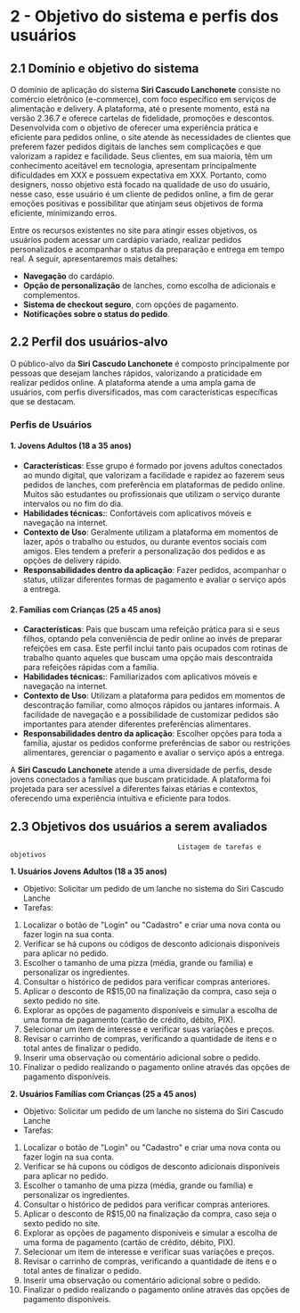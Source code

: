 # 2 - Objetivo do sistema e perfis dos usuários

## 2.1 Domínio e objetivo do sistema

O domínio de aplicação do sistema **Siri Cascudo Lanchonete** consiste no comércio eletrônico (e-commerce), com foco específico em serviços de alimentação e delivery. A plataforma, até o presente momento, está na versão 2.36.7 e oferece cartelas de fidelidade, promoções e descontos. Desenvolvida com o objetivo de oferecer uma experiência prática e eficiente para pedidos online, o site atende às necessidades de clientes que preferem fazer pedidos digitais de lanches sem complicações e que valorizam a rapidez e facilidade. Seus clientes, em sua maioria, têm um conhecimento aceitável em tecnologia, apresentam principalmente dificuldades em XXX e possuem expectativa em XXX. Portanto, como designers, nosso objetivo está focado na qualidade de uso do usuário, nesse caso, esse usuário é um cliente de pedidos online, a fim de gerar emoções positivas e possibilitar que atinjam seus objetivos de forma eficiente, minimizando erros.

Entre os recursos existentes no site para atingir esses objetivos, os usuários podem acessar um cardápio variado, realizar pedidos personalizados e acompanhar o status da preparação e entrega em tempo real. A seguir, apresentaremos mais detalhes:                                        

- **Navegação** do cardápio.
- **Opção de personalização** de lanches, como escolha de adicionais e complementos.
- **Sistema de checkout seguro**, com opções de pagamento.
- **Notificações sobre o status do pedido**.

## 2.2 Perfil dos usuários-alvo

O público-alvo da **Siri Cascudo Lanchonete** é composto principalmente por pessoas que desejam lanches rápidos, valorizando a praticidade em realizar pedidos online. A plataforma atende a uma ampla gama de usuários, com perfis diversificados, mas com características específicas que se destacam.

### Perfis de Usuários

#### 1. **Jovens Adultos (18 a 35 anos)**
- **Características**: Esse grupo é formado por jovens adultos conectados ao mundo digital, que valorizam a facilidade e rapidez ao fazerem seus pedidos de lanches, com preferência em plataformas de pedido online. Muitos são estudantes ou profissionais que utilizam o serviço durante intervalos ou no fim do dia.
- **Habilidades técnicas:**: Confortáveis com aplicativos móveis e navegação na internet.
- **Contexto de Uso**: Geralmente utilizam a plataforma em momentos de lazer, após o trabalho ou estudos, ou durante eventos sociais com amigos. Eles tendem a preferir a personalização dos pedidos e as opções de delivery rápido.
- **Responsabilidades dentro da aplicação**: Fazer pedidos, acompanhar o status, utilizar diferentes formas de pagamento e avaliar o serviço após a entrega.

#### 2. **Famílias com Crianças (25 a 45 anos)**
- **Características**: Pais que buscam uma refeição prática para si e seus filhos, optando pela conveniência de pedir online ao invés de preparar refeições em casa. Este perfil inclui tanto pais ocupados com rotinas de trabalho quanto aqueles que buscam uma opção mais descontraída para refeições rápidas com a família.
-  **Habilidades técnicas:**:   Familiarizados com aplicativos móveis e navegação na internet.
- **Contexto de Uso**: Utilizam a plataforma para pedidos em momentos de descontração familiar, como almoços rápidos ou jantares informais. A facilidade de navegação e a possibilidade de customizar pedidos são importantes para atender diferentes preferências alimentares.
- **Responsabilidades dentro da aplicação**: Escolher opções para toda a família, ajustar os pedidos conforme preferências de sabor ou restrições alimentares, gerenciar o pagamento e avaliar o serviço após a entrega.


A **Siri Cascudo Lanchonete** atende a uma diversidade de perfis, desde jovens conectados a famílias que buscam praticidade. A plataforma foi projetada para ser acessível a diferentes faixas etárias e contextos, oferecendo uma experiência intuitiva e eficiente para todos.


## 2.3 Objetivos dos usuários a serem avaliados
 
                                              Listagem de tarefas e objetivos                                               

**1. Usuários Jovens Adultos (18 a 35 anos)**
   - Objetivo: Solicitar um pedido de um lanche no sistema do Siri Cascudo Lanche
   - Tarefas:
1. Localizar o botão de "Login" ou "Cadastro" e criar uma nova conta ou fazer login na sua conta.
2. Verificar se há cupons ou códigos de desconto adicionais disponíveis para aplicar no pedido.
3. Escolher o tamanho de uma pizza (média, grande ou família) e personalizar os ingredientes.
4. Consultar o histórico de pedidos para verificar compras anteriores.
5. Aplicar o desconto de R$15,00 na finalização da compra, caso seja o sexto pedido no site.
6. Explorar as opções de pagamento disponíveis e simular a escolha de uma forma de pagamento (cartão de crédito, débito, PIX).
7. Selecionar um item de interesse e verificar suas variações e preços.
8. Revisar o carrinho de compras, verificando a quantidade de itens e o total antes de finalizar o pedido.
9. Inserir uma observação ou comentário adicional sobre o pedido.
10. Finalizar o pedido realizando o pagamento online através das opções de pagamento disponíveis.

**2. Usuários Famílias com Crianças (25 a 45 anos)**
   - Objetivo: Solicitar um pedido de um lanche no sistema do Siri Cascudo Lanche
   - Tarefas:
1. Localizar o botão de "Login" ou "Cadastro" e criar uma nova conta ou fazer login na sua conta.
2. Verificar se há cupons ou códigos de desconto adicionais disponíveis para aplicar no pedido.
3. Escolher o tamanho de uma pizza (média, grande ou família) e personalizar os ingredientes.
4. Consultar o histórico de pedidos para verificar compras anteriores.
5. Aplicar o desconto de R$15,00 na finalização da compra, caso seja o sexto pedido no site.
6. Explorar as opções de pagamento disponíveis e simular a escolha de uma forma de pagamento (cartão de crédito, débito, PIX).
7. Selecionar um item de interesse e verificar suas variações e preços.
8. Revisar o carrinho de compras, verificando a quantidade de itens e o total antes de finalizar o pedido.
9. Inserir uma observação ou comentário adicional sobre o pedido.
10. Finalizar o pedido realizando o pagamento online através das opções de pagamento disponíveis.
